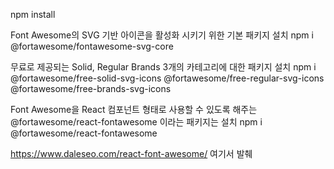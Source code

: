 npm install 

Font Awesome의 SVG 기반 아이콘을 활성화 시키기 위한 기본 패키지 설치
npm i @fortawesome/fontawesome-svg-core

무료로 제공되는 Solid, Regular Brands 3개의 카테고리에 대한 패키지 설치
npm i @fortawesome/free-solid-svg-icons @fortawesome/free-regular-svg-icons @fortawesome/free-brands-svg-icons

Font Awesome을 React 컴포넌트 형태로 사용할 수 있도록 해주는 @fortawesome/react-fontawesome 이라는 패키지는 설치
npm i @fortawesome/react-fontawesome

https://www.daleseo.com/react-font-awesome/
여기서 발췌

